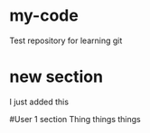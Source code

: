 # my-code
Test repository for learning git

# new section
I just added this

#User 1 section
Thing things things
